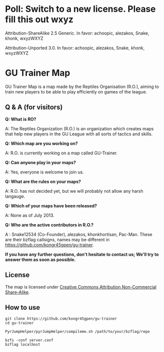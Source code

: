 Poll: Switch to a new license. Please fill this out wxyz
==============
Attribution-ShareAlike 2.5 Generic. In favor: achoopic, alezakos, Snake, khonk, wxyzWXYZ

Attribution-Unported 3.0. In favor: achoopic, alezakos, Snake, khonk, wxyzWXYZ

GU Trainer Map
==============
GU Trainer Map is a map made by the Reptiles Organisation (R.O.), aiming to train new players to be able to play efficiently on games of the league.

Q & A (for visitors)
--------------------
**Q: What is RO?**

A: The Reptiles Organization (R.O.) is an organization which creates maps that help new players in the GU League with all sorts of tactics and skills.

**Q: Which map are you working on?**

A: R.O. is currently working on a map called GU-Trainer.

**Q: Can anyone play in your maps?**

A: Yes, everyone is welcome to join us.

**Q: What are the rules on your maps?**

A: R.O. has not decided yet, but we will probably not allow any harsh langauge.

**Q: Which of your maps have been released?**

A: None as of July 2013.

**Q: Who are the active contributors in R.O.?**

A : Snake12534 (Co-Founder), alezakos, khonkhortisan, Pac-Man. These are their bzflag callsigns, names may be different in https://github.com/kongr45gpen/gu-trainer.

**If you have any further questions, don't hesitate to contact us; We'll try to answer them as soon as possible.**

License
-------
The map is licensed under [Creative Commons Attribution Non-Commercial Share-Alike](http://creativecommons.org/licenses/by-nc-sa/3.0/).

How to use
----------

    git clone https://github.com/kongr45gpen/gu-trainer
    cd gu-trainer

    PyrJumpHelper/pyrJumpHelper/compileme.sh /path/to/your/bzflag/repo
    
    bzfs -conf server.conf
    bzflag localhost
